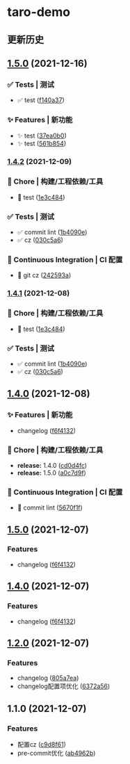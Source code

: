 # taro-demo 
## 更新历史
## [1.5.0](https://github.com/runninguo/taro3-demo/compare/v1.4.2...v1.5.0) (2021-12-16)


### ✅ Tests | 测试

* ✅ test ([f140a37](http://git项目地址/tree/f140a37a6c5669b44fde6326a02f0fdb17661440))


### ✨ Features | 新功能

* ✨ test ([37ea0b0](http://git项目地址/tree/37ea0b042f7bdb31f22fbb934869a8aa06028681))
* ✨ test ([561b854](http://git项目地址/tree/561b8549c0368fd2948f412b8cf3872d72d98058))

### [1.4.2](https://github.com/runninguo/taro3-demo/compare/v1.4.0...v1.4.2) (2021-12-09)


### 🚀 Chore | 构建/工程依赖/工具

* 🚀 test ([1e3c484](http://git项目地址/tree/1e3c48482d4b60c2dd7f477b21c3f05e99b37bc5))


### ✅ Tests | 测试

* ✅ commit lint ([1b4090e](http://git项目地址/tree/1b4090e01f8fce2998a5c9df176142cc3b5ebb1f))
* ✅ cz ([030c5a6](http://git项目地址/tree/030c5a6f780c836330a231d7d613f61106d2f043))


### 👷 Continuous Integration | CI 配置

* 👷 git cz ([242593a](http://git项目地址/tree/242593a02daa132368aa8ff7b226faf9ac59b283))

### [1.4.1](https://github.com/runninguo/taro3-demo/compare/v1.4.0...v1.4.1) (2021-12-08)


### 🚀 Chore | 构建/工程依赖/工具

* 🚀 test ([1e3c484](http://git项目地址/tree/1e3c48482d4b60c2dd7f477b21c3f05e99b37bc5))


### ✅ Tests | 测试

* ✅ commit lint ([1b4090e](http://git项目地址/tree/1b4090e01f8fce2998a5c9df176142cc3b5ebb1f))
* ✅ cz ([030c5a6](http://git项目地址/tree/030c5a6f780c836330a231d7d613f61106d2f043))

## [1.4.0](https://github.com/runninguo/taro3-demo/compare/v1.3.0...v1.4.0) (2021-12-08)


### ✨ Features | 新功能

* changelog ([f6f4132](http://git项目地址/tree/f6f41327c05cee15d941c5b5ffe4849ec8069a63))


### 🚀 Chore | 构建/工程依赖/工具

* **release:** 1.4.0 ([cd0d4fc](http://git项目地址/tree/cd0d4fc11c700304c891845087c6bce6591ce6d7))
* **release:** 1.5.0 ([a0c7d9f](http://git项目地址/tree/a0c7d9fd1a4a2f9d7e72f7c8e69880303eb320eb))


### 👷 Continuous Integration | CI 配置

* 🎡 commit lint ([5670f1f](http://git项目地址/tree/5670f1f0f7b794d124c4862d24d7f5cc69387d5d))

## [1.5.0](https://github.com/runninguo/taro3-demo/compare/v1.3.0...v1.5.0) (2021-12-07)


### Features

* changelog ([f6f4132](https://github.com/runninguo/taro3-demo/commit/f6f41327c05cee15d941c5b5ffe4849ec8069a63))

## [1.4.0](https://github.com/runninguo/taro3-demo/compare/v1.3.0...v1.4.0) (2021-12-07)


### Features

* changelog ([f6f4132](https://github.com/runninguo/taro3-demo/commit/f6f41327c05cee15d941c5b5ffe4849ec8069a63))

## [1.2.0](https://github.com/runninguo/taro3-demo/compare/v1.1.0...v1.2.0) (2021-12-07)


### Features

* changelog ([805a7ea](https://github.com/runninguo/taro3-demo/commit/805a7eaf9ebf90708fe81ae5344cd31e1ed168c7))
* changelog配置项优化 ([6372a56](https://github.com/runninguo/taro3-demo/commit/6372a56efb84d158e184dcb85280eab8d587963c))

## 1.1.0 (2021-12-07)


### Features

* 配置cz ([c9d8f61](https://github.com/runninguo/taro3-demo/commit/c9d8f6194fbd74a213e19e9ba2b6b163bf538d29))
* pre-commit优化 ([ab4962b](https://github.com/runninguo/taro3-demo/commit/ab4962b4e926cfc8808045f0a4e30a5c0feff145))
